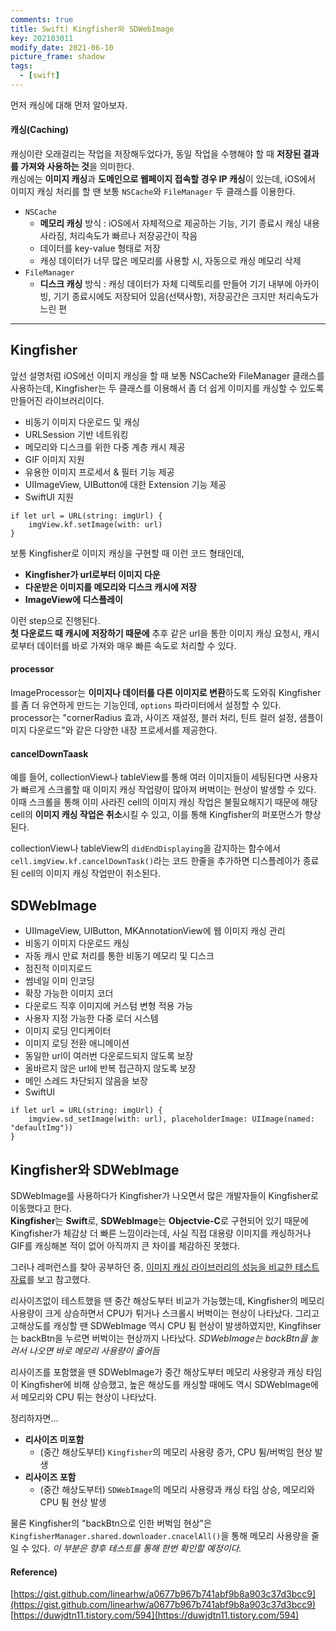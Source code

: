 ```yaml
---
comments: true
title: Swift) Kingfisher와 SDWebImage
key: 202103011
modify_date: 2021-06-10
picture_frame: shadow
tags:
  - [swift]
---
```

 
먼저 캐싱에 대해 먼저 알아보자.   
 
#### 캐싱(Caching)
 
캐싱이란 오래걸리는 작업을 저장해두었다가, 동일 작업을 수행해야 할 때 **저장된 결과를 가져와 사용하는 것**을 의미한다.   
캐싱에는 **이미지 캐싱**과 **도메인으로 웹페이지 접속할 경우 IP 캐싱**이 있는데, iOS에서 이미지 캐싱 처리를 할 땐 보통 `NSCache`와 `FileManager` 두 클래스를 이용한다.   
 
- `NSCache`
  - **메모리 캐싱** 방식 : iOS에서 자체적으로 제공하는 기능, 기기 종료시 캐싱 내용 사라짐, 처리속도가 빠르나 저장공간이 작음
  - 데이터를 key-value 형태로 저장
  - 캐싱 데이터가 너무 많은 메모리를 사용할 시, 자동으로 캐싱 메모리 삭제
- `FileManager`
  - **디스크 캐싱** 방식 : 캐싱 데이터가 자체 디렉토리를 만들어 기기 내부에 아카이빙, 기기 종료시에도 저장되어 있음(선택사항), 저장공간은 크지만 처리속도가 느린 편
   
---
   
## Kingfisher
 
앞선 설명처럼 iOS에선 이미지 캐싱을 할 때 보통 NSCache와 FileManager 클래스를 사용하는데, Kingfisher는 두 클래스를 이용해서 좀 더 쉽게 이미지를 캐싱할 수 있도록 만들어진 라이브러리이다.   
 
- 비동기 이미지 다운로드 및 캐싱
- URLSession 기반 네트워킹
- 메모리와 디스크를 위한 다중 계층 캐시 제공
- GIF 이미지 지원
- 유용한 이미지 프로세서 & 필터 기능 제공
- UIImageView, UIButton에 대한 Extension 기능 제공
- SwiftUI 지원
 
```
if let url = URL(string: imgUrl) {
    imgView.kf.setImage(with: url)
}
```
보통 Kingfisher로 이미지 캐싱을 구현할 때 이런 코드 형태인데,   
 
- **Kingfisher가 url로부터 이미지 다운**
- **다운받은 이미지를 메모리와 디스크 캐시에 저장**
- **ImageView에 디스플레이**
 
이런 step으로 진행된다.   
**첫 다운로드 때 캐시에 저장하기 때문에** 추후 같은 url을 통한 이미지 캐싱 요청시, 캐시로부터 데이터를 바로 가져와 매우 빠른 속도로 처리할 수 있다.   
   
#### processor
 
ImageProcessor는 **이미지나 데이터를 다른 이미지로 변환**하도록 도와줘 Kingfisher를 좀 더 유연하게 만드는 기능인데, `options` 파라미터에서 설정할 수 있다.   
processor는 "cornerRadius 효과, 사이즈 재설정, 블러 처리, 틴트 컬러 설정, 샘플이미지 다운로드"와 같은 다양한 내장 프로세서를 제공한다.   
 
#### cancelDownTaask
 
예를 들어, collectionView나 tableView를 통해 여러 이미지들이 세팅된다면 사용자가 빠르게 스크롤할 때 이미지 캐싱 작업량이 많아져 버벅이는 현상이 발생할 수 있다.   
이때 스크롤을 통해 이미 사라진 cell의 이미지 캐싱 작업은 불필요해지기 때문에 해당 cell의 **이미지 캐싱 작업은 취소**시킬 수 있고, 이를 통해 Kingfisher의 퍼포먼스가 향상된다.   
 
collectionView나 tableView의 `didEndDisplaying`을 감지하는 함수에서 `cell.imgView.kf.cancelDownTask()`라는 코드 한줄을 추가하면 디스플레이가 종료된 cell의 이미지 캐싱 작업만이 취소된다.   
 
## SDWebImage
 
- UIImageView, UIButton, MKAnnotationView에 웹 이미지 캐싱 관리
- 비동기 이미지 다운로드 캐싱
- 자동 캐시 만료 처리를 통한 비동기 메모리 및 디스크
- 점진적 이미지로드
- 썸네일 이미 인코딩
- 확장 가능한 이미지 코더
- 다운로드 직후 이미지에 커스텀 변형 적용 가능
- 사용자 지정 가능한 다중 로더 시스템
- 이미지 로딩 인디케이터
- 이미지 로딩 전환 애니메이션
- 동일한 url이 여러번 다운로드되지 않도록 보장
- 올바르지 않은 url에 반복 접근하지 않도록 보장
- 메인 스레드 차단되지 않음을 보장
- SwiftUI 
 
```
if let url = URL(string: imgUrl) {
    imgview.sd_setImage(with: url), placeholderImage: UIImage(named: "defaultImg"))
}
```
 
## Kingfisher와 SDWebImage
 
SDWebImage를 사용하다가 Kingfisher가 나오면서 많은 개발자들이 Kingfisher로 이동했다고 한다.   
**Kingfisher**는 **Swift**로, **SDWebImage**는 **Objectvie-C**로 구현되어 있기 때문에 Kingfisher가 체감상 더 빠른 느낌이라는데, 사실 직접 대용량 이미지를 캐싱하거나 GIF를 캐싱해본 적이 없어 아직까지 큰 차이를 체감하진 못했다.   
 
그러나 레퍼런스를 찾아 공부하던 중, [이미지 캐싱 라이브러리의 성능을 비교한 테스트 자료](https://gist.github.com/linearhw/a0677b967b741abf9b8a903c37d3bcc9)를 보고 참고했다.   
 
리사이즈없이 테스트했을 땐 중간 해상도부터 비교가 가능했는데, Kingfisher의 메모리 사용량이 크게 상승하면서 CPU가 튀거나 스크롤시 버벅이는 현상이 나타났다. 그리고 고해상도를 캐싱할 땐 SDWebImage 역시 CPU 튐 현상이 발생하였지만, Kingfihser는 backBtn을 누르면 버벅이는 현상까지 나타났다. *SDWebImage는 backBtn을 눌러서 나오면 바로 메모리 사용량이 줄어듬*   
 
리사이즈를 포함했을 땐 SDWebImage가 중간 해상도부터 메모리 사용량과 캐싱 타임이 Kingfisher에 비해 상승했고, 높은 해상도를 캐싱할 때에도 역시 SDWebImage에서 메모리와 CPU 튀는 현상이 나타났다.   
   
정리하자면...   
   
- **리사이즈 미포함**   
  - (중간 해상도부터) `Kingfisher`의 메모리 사용량 증가, CPU 튐/버벅임 현상 발생   
- **리사이즈 포함**   
  - (중간 해상도부터) `SDWebImage`의 메모리 사용량과 캐싱 타임 상승, 메모리와 CPU 튐 현상 발생   
    
 
물론 Kingfisher의 "backBtn으로 인한 버벅임 현상"은 `KingfisherManager.shared.downloader.cnacelAll()`을 통해 메모리 사용량을 줄일 수 있다. *이 부분은 향후 테스트를 통해 한번 확인할 예정이다.*   
 
#### Reference)
 
[https://gist.github.com/linearhw/a0677b967b741abf9b8a903c37d3bcc9](https://gist.github.com/linearhw/a0677b967b741abf9b8a903c37d3bcc9)   
[https://duwjdtn11.tistory.com/594](https://duwjdtn11.tistory.com/594)   
